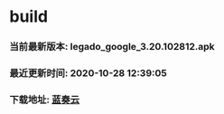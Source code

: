 # build

### 当前最新版本: legado_google_3.20.102812.apk
### 最近更新时间: 2020-10-28 12:39:05
### 下载地址: [蓝奏云](https://wwa.lanzous.com/b0d8bblej)

